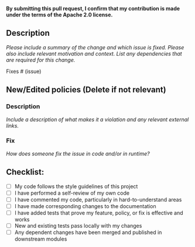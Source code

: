 **By submitting this pull request, I confirm that my contribution is made under the terms of the Apache 2.0 license.**

## Description

*Please include a summary of the change and which issue is fixed. Please also include relevant motivation and context. List any dependencies that are required for this change.*

Fixes # (issue)


## New/Edited policies (Delete if not relevant)

### Description
*Include a description of what makes it a violation and any relevant external links.*

### Fix
*How does someone fix the issue in code and/or in runtime?*


## Checklist:

- [ ] My code follows the style guidelines of this project
- [ ] I have performed a self-review of my own code
- [ ] I have commented my code, particularly in hard-to-understand areas
- [ ] I have made corresponding changes to the documentation
- [ ] I have added tests that prove my feature, policy, or fix is effective and works
- [ ] New and existing tests pass locally with my changes
- [ ] Any dependent changes have been merged and published in downstream modules
